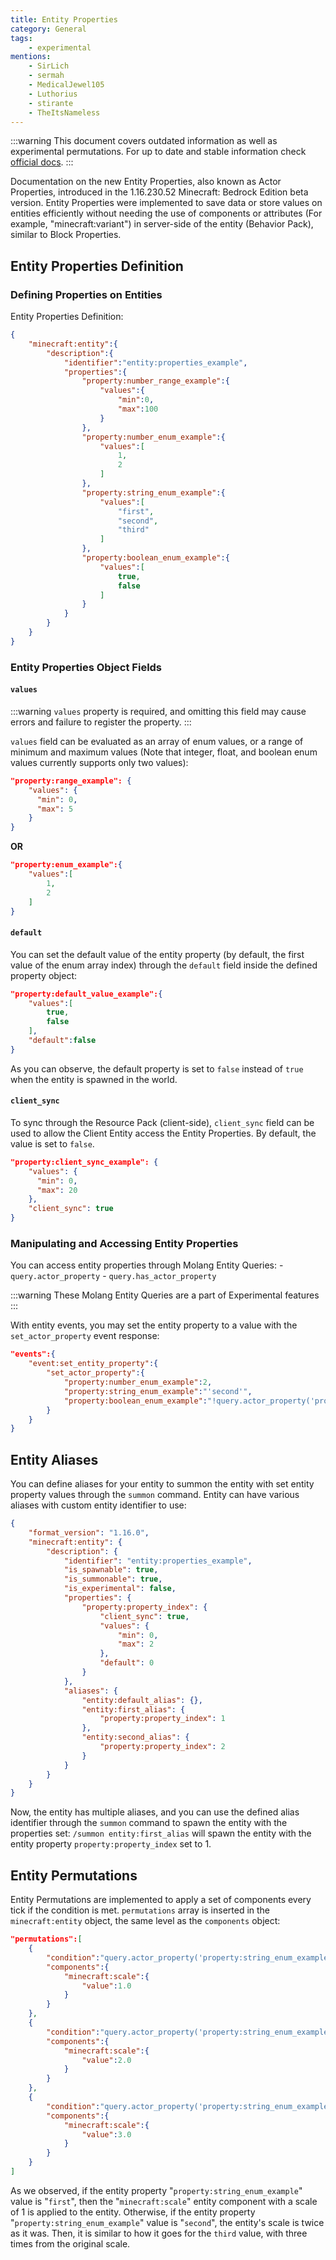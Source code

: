 ```yaml
---
title: Entity Properties
category: General
tags:
    - experimental
mentions:
    - SirLich
    - sermah
    - MedicalJewel105
    - Luthorius
    - stirante
    - TheItsNameless
---
```


:::warning
This document covers outdated information as well as experimental permutations. For up to date and stable information check [official docs](https://learn.microsoft.com/en-us/minecraft/creator/documents/introductiontoentityproperties).
:::

Documentation on the new Entity Properties, also known as Actor Properties, introduced in the 1.16.230.52 Minecraft: Bedrock Edition beta version.
Entity Properties were implemented to save data or store values on entities efficiently without needing the use of components or attributes (For example, "minecraft:variant") in server-side of the entity (Behavior Pack), similar to Block Properties.

## Entity Properties Definition

### Defining Properties on Entities

Entity Properties Definition:

<CodeHeader></CodeHeader>

```json
{
    "minecraft:entity":{
        "description":{
            "identifier":"entity:properties_example",
            "properties":{
                "property:number_range_example":{
                    "values":{
                        "min":0,
                        "max":100
                    }
                },
                "property:number_enum_example":{
                    "values":[
                        1,
                        2
                    ]
                },
                "property:string_enum_example":{
                    "values":[
                        "first",
                        "second",
                        "third"
                    ]
                },
                "property:boolean_enum_example":{
                    "values":[
                        true,
                        false
                    ]
                }
            }
        }
    }
}
```

### Entity Properties Object Fields

#### `values`

:::warning
`values` property is required, and omitting this field may cause errors and failure to register the property.
:::

`values` field can be evaluated as an array of enum values, or a range of minimum and maximum values (Note that integer, float, and boolean enum values currently supports only two values):

<CodeHeader></CodeHeader>

```json
"property:range_example": {
    "values": {
      "min": 0,
      "max": 5
    }
}
```

**OR**

<CodeHeader></CodeHeader>

```json
"property:enum_example":{
    "values":[
        1,
        2
    ]
}
```

#### `default`

You can set the default value of the entity property (by default, the first value of the enum array index) through the `default` field inside the defined property object:

<CodeHeader></CodeHeader>

```json
"property:default_value_example":{
    "values":[
        true,
        false
    ],
    "default":false
}
```

As you can observe, the default property is set to `false` instead of `true` when the entity is spawned in the world.

#### `client_sync`

To sync through the Resource Pack (client-side), `client_sync` field can be used to allow the Client Entity access the Entity Properties. By default, the value is set to `false`.

<CodeHeader></CodeHeader>

```json
"property:client_sync_example": {
    "values": {
      "min": 0,
      "max": 20
    },
    "client_sync": true
}
```

### Manipulating and Accessing Entity Properties

You can access entity properties through Molang Entity Queries:
    -   `query.actor_property`
    -   `query.has_actor_property`

:::warning
These Molang Entity Queries are a part of Experimental features
:::

With entity events, you may set the entity property to a value with the `set_actor_property` event response:

<CodeHeader></CodeHeader>

```json
"events":{
    "event:set_entity_property":{
        "set_actor_property":{
            "property:number_enum_example":2,
            "property:string_enum_example":"'second'",
            "property:boolean_enum_example":"!query.actor_property('property:boolean_enum_example')"
        }
    }
}
```

## Entity Aliases

You can define aliases for your entity to summon the entity with set entity property values through the `summon` command.
Entity can have various aliases with custom entity identifier to use:

<CodeHeader></CodeHeader>

```json
{
	"format_version": "1.16.0",
	"minecraft:entity": {
		"description": {
			"identifier": "entity:properties_example",
			"is_spawnable": true,
			"is_summonable": true,
			"is_experimental": false,
			"properties": {
				"property:property_index": {
					"client_sync": true,
					"values": {
						"min": 0,
						"max": 2
					},
					"default": 0
				}
			},
			"aliases": {
				"entity:default_alias": {},
				"entity:first_alias": {
					"property:property_index": 1
				},
				"entity:second_alias": {
					"property:property_index": 2
				}
			}
		}
	}
}
```

Now, the entity has multiple aliases, and you can use the defined alias identifier through the `summon` command to spawn the entity with the properties set: `/summon entity:first_alias` will spawn the entity with the entity property `property:property_index` set to 1.

## Entity Permutations

Entity Permutations are implemented to apply a set of components every tick if the condition is met.
`permutations` array is inserted in the `minecraft:entity` object, the same level as the `components` object:

<CodeHeader></CodeHeader>

```json
"permutations":[
    {
        "condition":"query.actor_property('property:string_enum_example') == 'first'",
        "components":{
            "minecraft:scale":{
                "value":1.0
            }
        }
    },
    {
        "condition":"query.actor_property('property:string_enum_example') == 'second'",
        "components":{
            "minecraft:scale":{
                "value":2.0
            }
        }
    },
    {
        "condition":"query.actor_property('property:string_enum_example') == 'third'",
        "components":{
            "minecraft:scale":{
                "value":3.0
            }
        }
    }
]
```

As we observed, if the entity property "`property:string_enum_example`" value is "`first`", then the "`minecraft:scale`" entity component with a scale of 1 is applied to the entity. Otherwise, if the entity property "`property:string_enum_example`" value is "`second`", the entity's scale is twice as it was. Then, it is similar to how it goes for the `third` value, with three times from the original scale.
